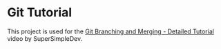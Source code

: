 # Git Tutorial

This project is used for the [Git Branching and Merging - Detailed Tutorial](https://www.youtube.com/watch?v=Q1kHG842HoI) video by SuperSimpleDev.
